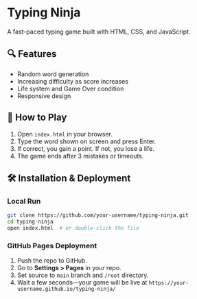 # Typing Ninja

A fast-paced typing game built with HTML, CSS, and JavaScript.

## 🔍 Features
- Random word generation
- Increasing difficulty as score increases
- Life system and Game Over condition
- Responsive design

## 🚀 How to Play
1. Open `index.html` in your browser.
2. Type the word shown on screen and press Enter.
3. If correct, you gain a point. If not, you lose a life.
4. The game ends after 3 mistakes or timeouts.

## 🛠 Installation & Deployment

### Local Run
```bash
git clone https://github.com/your-username/typing-ninja.git
cd typing-ninja
open index.html  # or double-click the file
```

### GitHub Pages Deployment
1. Push the repo to GitHub.
2. Go to **Settings > Pages** in your repo.
3. Set source to `main` branch and `/root` directory.
4. Wait a few seconds—your game will be live at `https://your-username.github.io/typing-ninja/`
